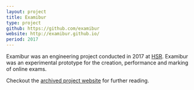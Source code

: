 ```yaml
---
layout: project
title: Examibur
type: project
github: https://github.com/examibur
website: http://examibur.github.io/
period: 2017
---
```


Examibur was an engineering project conducted in 2017 at [HSR](http://hsr.ch/). Examibur was an experimental prototype for the creation, performance and marking of online exams.

Checkout the [archived project website](https://examibur.github.io/) for further reading.